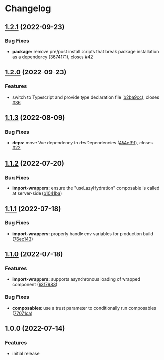 # Changelog

## [1.2.1](https://github.com/freddy38510/vue3-lazy-hydration/compare/v1.2.0...v1.2.1) (2022-09-23)


### Bug Fixes

* **package:** remove pre/post install scripts that break package installation as a dependency ([3674171](https://github.com/freddy38510/vue3-lazy-hydration/commit/367417190e7248bac8bff9dea6ad80c71c044cc1)), closes [#42](https://github.com/freddy38510/vue3-lazy-hydration/issues/42)

## [1.2.0](https://github.com/freddy38510/vue3-lazy-hydration/compare/v1.1.3...v1.2.0) (2022-09-23)


### Features

* switch to Typescript and provide type declaration file ([b2ba9cc](https://github.com/freddy38510/vue3-lazy-hydration/commit/b2ba9cc75b5f1f5489e9fa97bbf84b3a49133a7f)), closes [#36](https://github.com/freddy38510/vue3-lazy-hydration/issues/36)

## [1.1.3](https://github.com/freddy38510/vue3-lazy-hydration/compare/v1.1.2...v1.1.3) (2022-08-09)


### Bug Fixes

* **deps:** move Vue dependency to devDependencies ([454ef9f](https://github.com/freddy38510/vue3-lazy-hydration/commit/454ef9f146632b60201279a07ed4bc0f9e842d84)), closes [#22](https://github.com/freddy38510/vue3-lazy-hydration/issues/22)

## [1.1.2](https://github.com/freddy38510/vue3-lazy-hydration/compare/v1.1.1...v1.1.2) (2022-07-20)


### Bug Fixes

* **import-wrappers:** ensure the "useLazyHydration" composable is called at server-side ([b1041ba](https://github.com/freddy38510/vue3-lazy-hydration/commit/b1041ba767b7fbb572979997c953f4c828e56e1b))

## [1.1.1](https://github.com/freddy38510/vue3-lazy-hydration/compare/v1.1.0...v1.1.1) (2022-07-18)


### Bug Fixes

* **import-wrappers:** properly handle env variables for production build ([76ec143](https://github.com/freddy38510/vue3-lazy-hydration/commit/76ec143dd8ea0b97cd5a0189e4cbc8f670b3a43f))

## [1.1.0](https://github.com/freddy38510/vue3-lazy-hydration/compare/v1.0.0...v1.1.0) (2022-07-18)


### Features

* **import-wrappers:** supports asynchronous loading of wrapped component ([63f7983](https://github.com/freddy38510/vue3-lazy-hydration/commit/63f7983d0a30bc4804ee527e52e68072ef3bf1aa))


### Bug Fixes

* **composables:** use a trust parameter to conditionally run composables ([77071ca](https://github.com/freddy38510/vue3-lazy-hydration/commit/77071ca5c46e9e0b0cc1ddae34e9b36a79a6cbeb))

## 1.0.0 (2022-07-14)

### Features

- initial release
